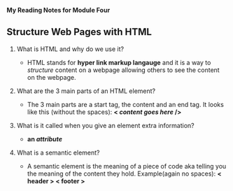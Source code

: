 **My Reading Notes for Module Four**

## **Structure Web Pages with HTML**


1. What is HTML and why do we use it?
    - HTML stands for **hyper link markup langauge** and it is a way to _structure_ content on a webpage allowing others to see the content on the webpage.

2. What are the 3 main parts of an HTML element?
    - The 3 main parts are a start tag, the content and an end tag. It looks like this (without the spaces): 
    **< _content goes here_ />**

3. What is it called when you give an element extra information?
    - **an _attribute_**

4. What is a semantic element?
    - A semantic element is the meaning of a piece of code aka telling you the meaning of the content they hold. Example(again no spaces): **< header > < footer >**

    